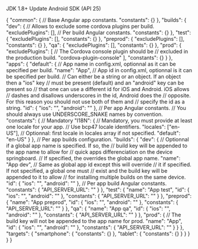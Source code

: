 JDK 1.8+
Update Android SDK (API 25)

{
  "common": {
    // Base Angular app constants.
    "constants": {}
  },
  "builds": {
    "dev": {
      // Allows to exclude some cordova plugins per build.
      "excludePlugins": [],
      // Per build Angular constants.
      "constants": {}
    },
    "test": {
      "excludePlugins": [],
      "constants": {}
    },
    "preprod": {
      "excludePlugins": [],
      "constants": {}
    },
    "qa": {
      "excludePlugins": [],
      "constants": {}
    },
    "prod": {
      "excludePlugins": [
        // The Cordova console plugin should be
        // excluded in the production build.
        "cordova-plugin-console"
      ],
      "constants": {}
    }
  },
  "apps": {
    "default": {
      // App name in config.xml, optionnal as it can be specified per build.
      "name": "App",
      // App id in config.xml, optionnal is it can be specified per build.
      // Can either be a string or an object. If an object then a "ios" key
      // must be present (default) and an "android" key can be present so
      // that one can use a different id for iOS and Android. iOS allows
      // dashes and disallows underscores in the id, Android does the
      // opposite. For this reason you should not use both of them and
      // specify the id as a string.
      "id": {
        "ios": "",
        "android": ""
      },
      // Per app Angular constants.
      // You should always use UNDERSCORE_SNAKE names by convention.
      "constants": {
        // Mandatory
        "I18N": {
          // Mandatory, you must provide at least one locale for your app.
          // Use bcp47 locale identifiers.
          "locales": ["en-US"],
          // Optionnal: first locale in locales array if not specified.
          "default": "en-US"
        }
      },
      // Per app builds configuration.
      "builds": {
        "dev": {
          // Optionnal if a global app name is specified. If so, the
          // build key will be appended to the app name to allow for
          // quick apps differenciation on the device springboard.
          // If specified, the overrides the global app name.
          "name": "App dev",
          // Same as global app id except this will override
          // it if specified. If not specified, a global one must
          // exist and the build key will be appended to it to allow
          // for installing multiple builds on the same device.
          "id": {
            "ios": "",
            "android": ""
          },
          // Per app build Angular constants.
          "constants": {
            "API_SERVER_URL": ""
          }
        },
        "test": {
          "name": "App test",
          "id": {
            "ios": "",
            "android": ""
          },
          "constants": {
            "API_SERVER_URL": ""
          }
        },
        "preprod": {
          "name": "App preprod",
          "id": {
            "ios": "",
            "android": ""
          },
          "constants": {
            "API_SERVER_URL": ""
          }
        },
        "qa": {
          "name": "App qa",
          "id": {
            "ios": "",
            "android": ""
          },
          "constants": {
            "API_SERVER_URL": ""
          }
        },
        "prod": {
          // The build key will not be appended to the app name for prod.
          "name": "App",
          "id": {
            "ios": "",
            "android": ""
          },
          "constants": {
            "API_SERVER_URL": ""
          }
        }
      },
      "targets": {
        "smartphone": {
          "constants": {}
        },
        "tablet": {
          "constants": {}
        }
      }
    }
  }
}
